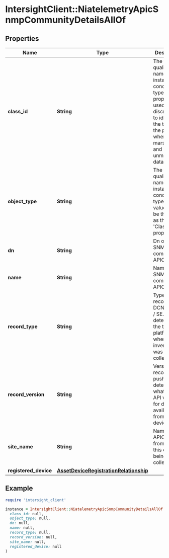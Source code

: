# IntersightClient::NiatelemetryApicSnmpCommunityDetailsAllOf

## Properties

| Name | Type | Description | Notes |
| ---- | ---- | ----------- | ----- |
| **class_id** | **String** | The fully-qualified name of the instantiated, concrete type. This property is used as a discriminator to identify the type of the payload when marshaling and unmarshaling data. | [default to &#39;niatelemetry.ApicSnmpCommunityDetails&#39;] |
| **object_type** | **String** | The fully-qualified name of the instantiated, concrete type. The value should be the same as the &#39;ClassId&#39; property. | [default to &#39;niatelemetry.ApicSnmpCommunityDetails&#39;] |
| **dn** | **String** | Dn of the SNMP community in APIC. | [optional] |
| **name** | **String** | Name of SNMP community in APIC. | [optional] |
| **record_type** | **String** | Type of record DCNM / APIC / SE. This determines the type of platform where inventory was collected. | [optional] |
| **record_version** | **String** | Version of record being pushed. This determines what was the API version for data available from the device. | [optional] |
| **site_name** | **String** | Name of the APIC site from which this data is being collected. | [optional] |
| **registered_device** | [**AssetDeviceRegistrationRelationship**](AssetDeviceRegistrationRelationship.md) |  | [optional] |

## Example

```ruby
require 'intersight_client'

instance = IntersightClient::NiatelemetryApicSnmpCommunityDetailsAllOf.new(
  class_id: null,
  object_type: null,
  dn: null,
  name: null,
  record_type: null,
  record_version: null,
  site_name: null,
  registered_device: null
)
```

